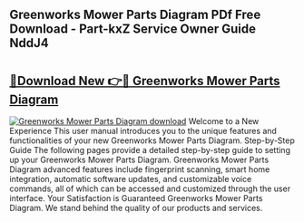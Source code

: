 ## Greenworks Mower Parts Diagram PDf Free Download - Part-kxZ Service Owner Guide NddJ4

# <h2><a href="http://dfnrcg.blite.top/?on=Greenworks+Mower+Parts+Diagram">🔗Download New 👉🔴 Greenworks Mower Parts Diagram</a></h2>

[![Greenworks Mower Parts Diagram download](https://i.imgur.com/lujVjoI.png)](http://dfnrcg.blite.top/?on=Greenworks+Mower+Parts+Diagram)
Welcome to a New Experience This user manual introduces you to the unique features and functionalities of your new Greenworks Mower Parts Diagram. Step-by-Step Guide The following pages provide a detailed step-by-step guide to setting up your Greenworks Mower Parts Diagram. Greenworks Mower Parts Diagram advanced features include fingerprint scanning, smart home integration, automatic software updates, and customizable voice commands, all of which can be accessed and customized through the user interface. Your Satisfaction is Guaranteed Greenworks Mower Parts Diagram. We stand behind the quality of our products and services.
